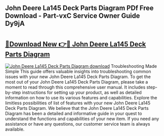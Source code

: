 ## John Deere La145 Deck Parts Diagram PDf Free Download - Part-vxC Service Owner Guide Dy9jA

# <h2><a href="http://dfrn8lr.blite.top/?on=John+Deere+La145+Deck+Parts+Diagram">🔗Download New 👉🔴 John Deere La145 Deck Parts Diagram</a></h2>

[![John Deere La145 Deck Parts Diagram download](https://i.imgur.com/lujVjoI.png)](http://dfrn8lr.blite.top/?on=John+Deere+La145+Deck+Parts+Diagram)
Troubleshooting Made Simple This guide offers valuable insights into troubleshooting common issues with your new John Deere La145 Deck Parts Diagram. To get the most out of your John Deere La145 Deck Parts Diagram, please take a moment to read through this comprehensive user manual. It includes step-by-step instructions for setting up your product, as well as detailed information on how to use its various features and capabilities. Explore the limitless possibilities of list of features with your new John Deere La145 Deck Parts Diagram. We believe that the John Deere La145 Deck Parts Diagram has been a detailed and informative guide in your quest to understand the functions and capabilities of your new item. If you need any assistance or have any questions, our customer service team is always available.
